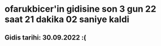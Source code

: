# ofarukbicer'in gidisine son 3 gun 22 saat 21 dakika 02 saniye kaldi

## Gidis tarihi: 30.09.2022 :(